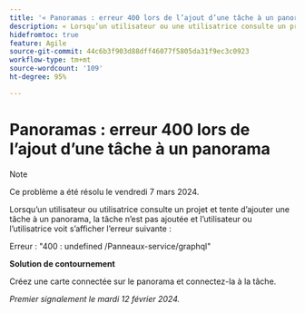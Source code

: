 ```yaml
---
title: '« Panoramas : erreur 400 lors de l’ajout d’une tâche à un panorama »'
description: « Lorsqu’un utilisateur ou une utilisatrice consulte un projet et tente d’ajouter une tâche à un panorama, la tâche n’est pas ajoutée et l’utilisateur ou l’utilisatrice voit s’afficher une erreur. » Une solution de contournement est disponible. »
hidefromtoc: true
feature: Agile
source-git-commit: 44c6b3f903d88dff46077f5805da31f9ec3c0923
workflow-type: tm+mt
source-wordcount: '109'
ht-degree: 95%

---
```



# Panoramas : erreur 400 lors de l’ajout d’une tâche à un panorama

>[!NOTE]
>
>Ce problème a été résolu le vendredi 7 mars 2024.

Lorsqu’un utilisateur ou utilisatrice consulte un projet et tente d’ajouter une tâche à un panorama, la tâche n’est pas ajoutée et l’utilisateur ou l’utilisatrice voit s’afficher l’erreur suivante :

Erreur : &quot;400 : undefined /Panneaux-service/graphql&quot;

**Solution de contournement**

Créez une carte connectée sur le panorama et connectez-la à la tâche.

_Premier signalement le mardi 12 février 2024._

